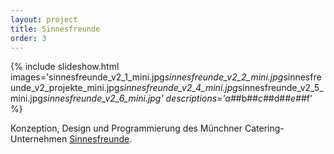 ```yaml
---
layout: project
title: Sinnesfreunde
order: 3
---
```


{% include slideshow.html images='sinnesfreunde_v2_1_mini.jpg*sinnesfreunde_v2_2_mini.jpg*sinnesfreunde_v2_projekte_mini.jpg*sinnesfreunde_v2_4_mini.jpg*sinnesfreunde_v2_5_mini.jpg*sinnesfreunde_v2_6_mini.jpg' descriptions='a#*#b#*#c#*#d#*#e#*#f' %}

Konzeption, Design und Programmierung des Münchner Catering-Unternehmen [Sinnesfreunde](http://www.sinnesfreunde.de/).